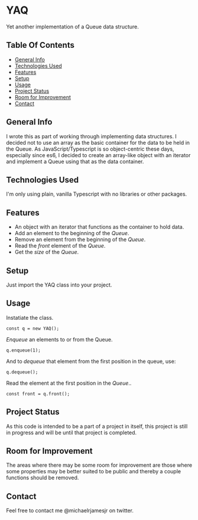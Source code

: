 # YAQ
Yet another implementation of a Queue data structure.

## Table Of Contents
* [General Info](#general-info)
* [Technologies Used](#technologies-used)
* [Features](#features)
* [Setup](#setup)
* [Usage](#usage)
* [Project Status](#project-status)
* [Room for Improvement](#room-for-improvement)
* [Contact](#contact)

## General Info
I wrote this as part of working through implementing data structures. I decided not to use an array as the basic container for the data to be held in the Queue. As JavaScript/Typescript is so object-centric these days, especially since es6, I decided to create an array-like object with an iterator and implement a Queue using that as the data container.

## Technologies Used
I'm only using plain, vanilla Typescript with no libraries or other packages.

## Features
* An object with an iterator that functions as the container to hold data.
* Add an element to the beginning of the *Queue*.
* Remove an element from the beginning of the *Queue*.
* Read the *front* element of the *Queue*.
* Get the *size* of the *Queue*.
## Setup
Just import the YAQ class into your project.

## Usage
Instatiate the class.
```
const q = new YAQ();
```
*Enqueue* an elements to or from the Queue.
```
q.enqueue(1);
```
And to *dequeue* that element from the first position in the queue, use:
```
q.dequeue();
```
Read the element at the first position in the *Queue*..
```
const front = q.front();
```
## Project Status
As this code is intended to be a part of a project in itself, this project is still in progress and will be until that project is completed. 

## Room for Improvement
The areas where there may be some room for improvement are those where some properties may be better suited to be public and thereby a couple functions should be removed.

## Contact
Feel free to contact me @michaelrjamesjr on twitter.

